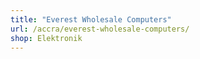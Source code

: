 ```yaml
---
title: "Everest Wholesale Computers"
url: /accra/everest-wholesale-computers/
shop: Elektronik
---
```

